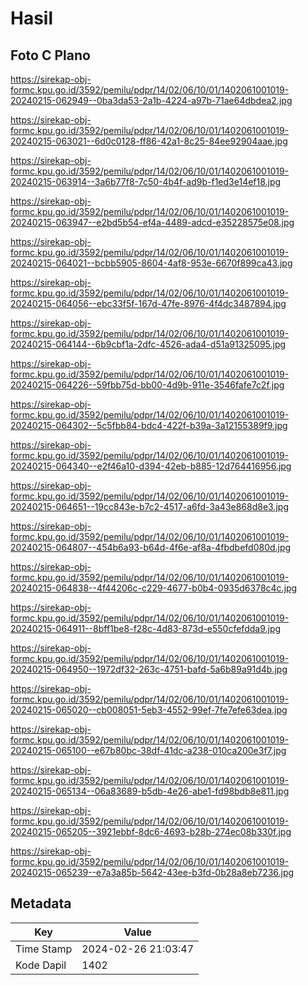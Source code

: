 # Hasil

## Foto C Plano

https://sirekap-obj-formc.kpu.go.id/3592/pemilu/pdpr/14/02/06/10/01/1402061001019-20240215-062949--0ba3da53-2a1b-4224-a97b-71ae64dbdea2.jpg

https://sirekap-obj-formc.kpu.go.id/3592/pemilu/pdpr/14/02/06/10/01/1402061001019-20240215-063021--6d0c0128-ff86-42a1-8c25-84ee92904aae.jpg

https://sirekap-obj-formc.kpu.go.id/3592/pemilu/pdpr/14/02/06/10/01/1402061001019-20240215-063914--3a6b77f8-7c50-4b4f-ad9b-f1ed3e14ef18.jpg

https://sirekap-obj-formc.kpu.go.id/3592/pemilu/pdpr/14/02/06/10/01/1402061001019-20240215-063947--e2bd5b54-ef4a-4489-adcd-e35228575e08.jpg

https://sirekap-obj-formc.kpu.go.id/3592/pemilu/pdpr/14/02/06/10/01/1402061001019-20240215-064021--bcbb5905-8604-4af8-953e-6670f899ca43.jpg

https://sirekap-obj-formc.kpu.go.id/3592/pemilu/pdpr/14/02/06/10/01/1402061001019-20240215-064056--ebc33f5f-167d-47fe-8976-4f4dc3487894.jpg

https://sirekap-obj-formc.kpu.go.id/3592/pemilu/pdpr/14/02/06/10/01/1402061001019-20240215-064144--6b9cbf1a-2dfc-4526-ada4-d51a91325095.jpg

https://sirekap-obj-formc.kpu.go.id/3592/pemilu/pdpr/14/02/06/10/01/1402061001019-20240215-064226--59fbb75d-bb00-4d9b-911e-3546fafe7c2f.jpg

https://sirekap-obj-formc.kpu.go.id/3592/pemilu/pdpr/14/02/06/10/01/1402061001019-20240215-064302--5c5fbb84-bdc4-422f-b39a-3a12155389f9.jpg

https://sirekap-obj-formc.kpu.go.id/3592/pemilu/pdpr/14/02/06/10/01/1402061001019-20240215-064340--e2f46a10-d394-42eb-b885-12d764416956.jpg

https://sirekap-obj-formc.kpu.go.id/3592/pemilu/pdpr/14/02/06/10/01/1402061001019-20240215-064651--19cc843e-b7c2-4517-a6fd-3a43e868d8e3.jpg

https://sirekap-obj-formc.kpu.go.id/3592/pemilu/pdpr/14/02/06/10/01/1402061001019-20240215-064807--454b6a93-b64d-4f6e-af8a-4fbdbefd080d.jpg

https://sirekap-obj-formc.kpu.go.id/3592/pemilu/pdpr/14/02/06/10/01/1402061001019-20240215-064838--4f44206c-c229-4677-b0b4-0935d6378c4c.jpg

https://sirekap-obj-formc.kpu.go.id/3592/pemilu/pdpr/14/02/06/10/01/1402061001019-20240215-064911--8bff1be8-f28c-4d83-873d-e550cfefdda9.jpg

https://sirekap-obj-formc.kpu.go.id/3592/pemilu/pdpr/14/02/06/10/01/1402061001019-20240215-064950--1972df32-263c-4751-bafd-5a6b89a91d4b.jpg

https://sirekap-obj-formc.kpu.go.id/3592/pemilu/pdpr/14/02/06/10/01/1402061001019-20240215-065020--cb008051-5eb3-4552-99ef-7fe7efe63dea.jpg

https://sirekap-obj-formc.kpu.go.id/3592/pemilu/pdpr/14/02/06/10/01/1402061001019-20240215-065100--e67b80bc-38df-41dc-a238-010ca200e3f7.jpg

https://sirekap-obj-formc.kpu.go.id/3592/pemilu/pdpr/14/02/06/10/01/1402061001019-20240215-065134--06a83689-b5db-4e26-abe1-fd98bdb8e811.jpg

https://sirekap-obj-formc.kpu.go.id/3592/pemilu/pdpr/14/02/06/10/01/1402061001019-20240215-065205--3921ebbf-8dc6-4693-b28b-274ec08b330f.jpg

https://sirekap-obj-formc.kpu.go.id/3592/pemilu/pdpr/14/02/06/10/01/1402061001019-20240215-065239--e7a3a85b-5642-43ee-b3fd-0b28a8eb7236.jpg


## Metadata

| Key        | Value               |
| ---------- | ------------------- |
| Time Stamp | 2024-02-26 21:03:47 |
| Kode Dapil | 1402                |



